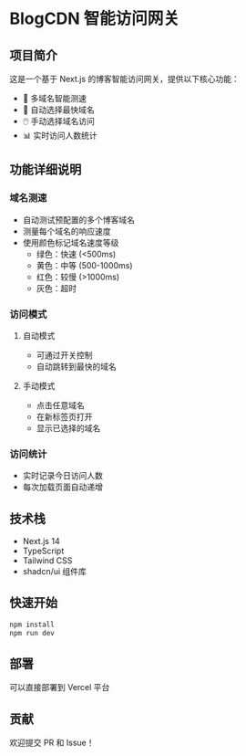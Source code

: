 # BlogCDN 智能访问网关

## 项目简介

这是一个基于 Next.js 的博客智能访问网关，提供以下核心功能：

- 🚀 多域名智能测速
- 🔄 自动选择最快域名
- 🖱️ 手动选择域名访问
- 📊 实时访问人数统计

## 功能详细说明

### 域名测速
- 自动测试预配置的多个博客域名
- 测量每个域名的响应速度
- 使用颜色标记域名速度等级
  - 绿色：快速 (<500ms)
  - 黄色：中等 (500-1000ms)
  - 红色：较慢 (>1000ms)
  - 灰色：超时

### 访问模式
1. 自动模式
   - 可通过开关控制
   - 自动跳转到最快的域名

2. 手动模式
   - 点击任意域名
   - 在新标签页打开
   - 显示已选择的域名

### 访问统计
- 实时记录今日访问人数
- 每次加载页面自动递增

## 技术栈
- Next.js 14
- TypeScript
- Tailwind CSS
- shadcn/ui 组件库

## 快速开始

```bash
npm install
npm run dev
```

## 部署

可以直接部署到 Vercel 平台

## 贡献

欢迎提交 PR 和 Issue！
